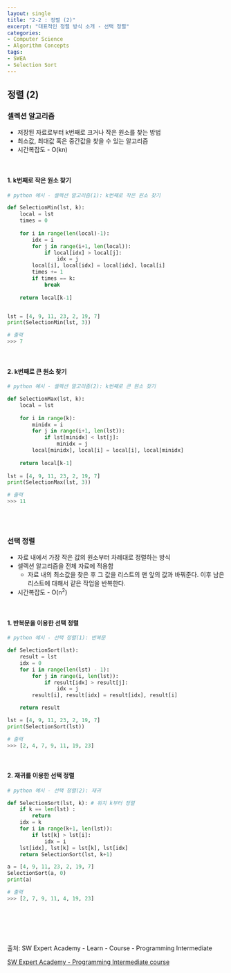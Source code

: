 ```yaml
---
layout: single
title: "2-2 : 정렬 (2)"
excerpt: "대표적인 정렬 방식 소개 - 선택 정렬"
categories: 
- Computer Science
- Algorithm Concepts
tags:
- SWEA
- Selection Sort
---
```

## 정렬 (2)

### 셀렉션 알고리즘

- 저장된 자료로부터 k번째로 크거나 작은 원소를 찾는 방법
- 최소값, 최대값 혹은 중간값을 찾을 수 있는 알고리즘
- 시간복잡도 - O(kn)

<br>

#### 1. k번째로 작은 원소 찾기

```python
# python 예시 - 셀렉션 알고리즘(1): k번째로 작은 원소 찾기

def SelectionMin(lst, k):
    local = lst
    times = 0
    
    for i in range(len(local)-1):
        idx = i
        for j in range(i+1, len(local)):
            if local[idx] > local[j]:
                idx = j
        local[i], local[idx] = local[idx], local[i]
        times += 1
        if times == k:
            break
    
    return local[k-1]


lst = [4, 9, 11, 23, 2, 19, 7]
print(SelectionMin(lst, 3))

# 출력
>>> 7
```

<br>

#### 2. k번째로 큰 원소 찾기

```python
# python 예시 - 셀렉션 알고리즘(2): k번째로 큰 원소 찾기

def SelectionMax(lst, k):
    local = lst
    
    for i in range(k):
        minidx = i
        for j in range(i+1, len(lst)):
            if lst[minidx] < lst[j]:
                minidx = j
        local[minidx], local[i] = local[i], local[minidx]
    
    return local[k-1]
    
lst = [4, 9, 11, 23, 2, 19, 7]
print(SelectionMax(lst, 3))  

# 출력
>>> 11
```

<br>

<br>

### <strong>선택 정렬</strong>

* 자료 내에서 가장 작은 값의 원소부터 차례대로 정렬하는 방식
* 셀렉션 알고리즘을 전체 자료에 적용함
  * 자료 내의 최소값을 찾은 후 그 값을 리스트의 맨 앞의 값과 바꿔준다. 이후 남은 리스트에 대해서 같은 작업을 반복한다.
* 시간복잡도 - O(n<sup>2</sup>)

<br>

#### 1. 반복문을 이용한 선택 정렬

```python
# python 예시 - 선택 정렬(1): 반복문

def SelectionSort(lst):
    result = lst
    idx = 0
    for i in range(len(lst) - 1):
        for j in range(i, len(lst)):
            if result[idx] > result[j]:
                idx = j
        result[i], result[idx] = result[idx], result[i]

    return result

lst = [4, 9, 11, 23, 2, 19, 7]
print(SelectionSort(lst))

# 출력
>>> [2, 4, 7, 9, 11, 19, 23]
```

<br>

#### 2. 재귀를 이용한 선택 정렬

```python
# python 예시 - 선택 정렬(2): 재귀

def SelectionSort(lst, k): # 위치 k부터 정렬
    if k == len(lst) :
        return
    idx = k
    for i in range(k+1, len(lst)):
        if lst[k] > lst[i]:
            idx = i
    lst[idx], lst[k] = lst[k], lst[idx]
    return SelectionSort(lst, k+1)

a = [4, 9, 11, 23, 2, 19, 7]
SelectionSort(a, 0)
print(a)

# 출력
>>> [2, 7, 9, 11, 4, 19, 23]
```

<br>

<br>

<br>

<br>

출처: SW Expert Academy - Learn - Course - Programming Intermediate

[SW Expert Academy - Programming Intermediate course](https://swexpertacademy.com/main/learn/course/subjectList.do?courseId=AVuPDN86AAXw5UW6)